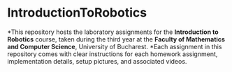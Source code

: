 # IntroductionToRobotics

*This repository hosts the laboratory assignments for the __Introduction to Robotics__ course, taken during the third year at the __Faculty of Mathematics and Computer Science__, University of Bucharest.
*Each assignment in this repository comes with clear instructions for each homework assignment, implementation details, setup pictures, and associated videos.
